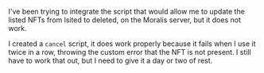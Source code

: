 I've been trying to integrate the script that would allow me to update the listed NFTs from lsited to deleted, on the Moralis server, but it does not work.

I created a `cancel` script, it does work properly because it fails when I use it twice in a row, throwing the custom error that the NFT is not present.
I still have to work that out, but I need to give it a day or two of rest.
